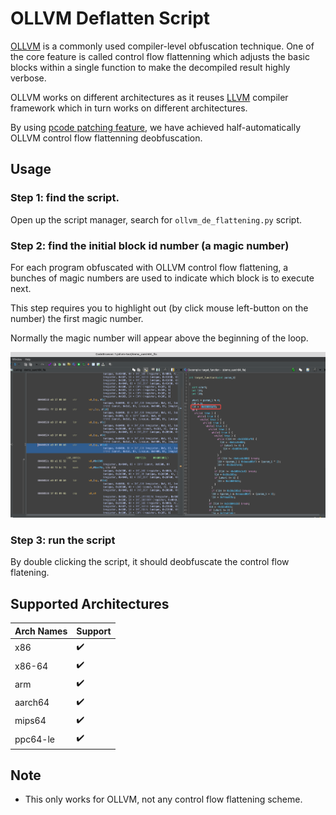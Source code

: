 # OLLVM Deflatten Script

[OLLVM](https://github.com/obfuscator-llvm/obfuscator) is a commonly used compiler-level
obfuscation technique.
One of the core feature is called control flow flattenning which adjusts the basic blocks
within a single function to make the decompiled result highly verbose.

OLLVM works on different architectures as it reuses [LLVM](https://llvm.org/) compiler
framework which in turn works on different architectures.

By using [pcode patching feature](./pcode_patch.md), we have achieved half-automatically
OLLVM control flow flattenning deobfuscation.

## Usage

### Step 1: find the script.

Open up the script manager, search for `ollvm_de_flattening.py` script.

### Step 2: find the initial block id number (a magic number)

For each program obfuscated with OLLVM control flow flattening, a bunches of magic numbers
are used to indicate which block is to execute next.

This step requires you to highlight out (by click mouse left-button on the number) the
first magic number.

Normally the magic number will appear above the beginning of the loop.

![ollvm_choose_magic number](./img/ollvm_magic_number_choose.png)

### Step 3: run the script

By double clicking the script, it should deobfuscate the control flow flatening.

## Supported Architectures

|Arch Names|Support|
|----------|-----------|
|x86|✔️|
|x86-64|✔️|
|arm|✔️|
|aarch64|✔️|
|mips64|✔️|
|ppc64-le|✔️|

## Note

- This only works for OLLVM, not any control flow flattening scheme.